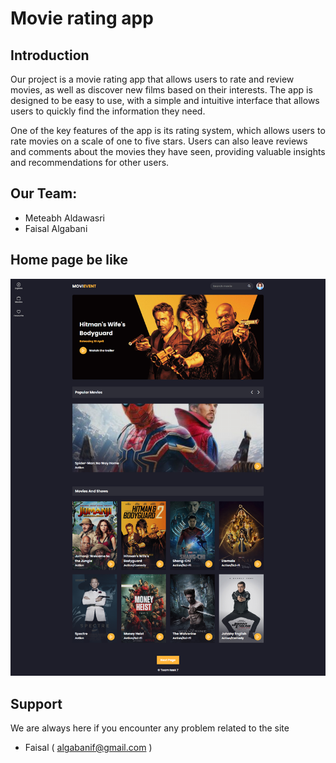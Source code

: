 # Movie rating app



## Introduction 
Our project is a movie rating app that allows users to rate and review movies, as well as discover new films based on their interests. The app is designed to be easy to use, with a simple and intuitive interface that allows users to quickly find the information they need.

One of the key features of the app is its rating system, which allows users to rate movies on a scale of one to five stars. Users can also leave reviews and comments about the movies they have seen, providing valuable insights and recommendations for other users.



## Our Team:
- Meteabh Aldawasri
- Faisal Algabani




## Home page be like
<img src="/main/img/Test.jpg" style="width: 1000px;">

## Support
We are always here if you encounter any problem related to the site
- Faisal ( algabanif@gmail.com ) 
